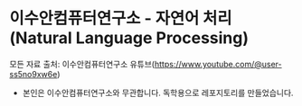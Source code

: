 # 이수안컴퓨터연구소 - 자연어 처리 (Natural Language Processing)

모든 자료 출처: 이수안컴퓨터연구소 유튜브(https://www.youtube.com/@user-ss5no9xw6e)

* 본인은 이수안컴퓨터연구소와 무관합니다. 독학용으로 레포지토리를 만들었습니다.
